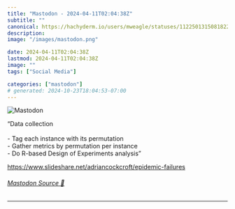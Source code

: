 ```yaml
---
title: "Mastodon - 2024-04-11T02:04:38Z"
subtitle: ""
canonical: https://hachyderm.io/users/mweagle/statuses/112250131508182220
description:
image: "/images/mastodon.png"

date: 2024-04-11T02:04:38Z
lastmod: 2024-04-11T02:04:38Z
image: ""
tags: ["Social Media"]

categories: ["mastodon"]
# generated: 2024-10-23T18:04:53-07:00
---
```

![Mastodon](/images/mastodon.png)

<p>“Data collection<br />﻿﻿<br />- Tag each instance with its permutation<br />﻿﻿- Gather metrics by permutation per instance<br />﻿﻿- Do R-based Design of Experiments analysis”</p><p><a href="https://www.slideshare.net/adriancockcroft/epidemic-failures" target="_blank" rel="nofollow noopener noreferrer" translate="no"><span class="invisible">https://www.</span><span class="ellipsis">slideshare.net/adriancockcroft</span><span class="invisible">/epidemic-failures</span></a></p>


###### [Mastodon Source 🐘](https://hachyderm.io/@mweagle/112250131508182220)

___
